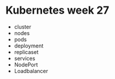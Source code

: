 # Kubernetes week 27

- cluster
- nodes
- pods
- deployment
- replicaset
- services
- NodePort
- Loadbalancer
